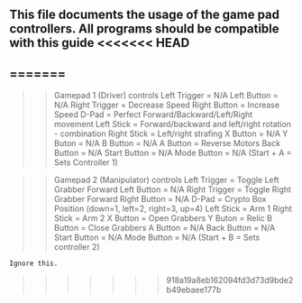 This file documents the usage of the game pad controllers.
All programs should be compatible with this guide
<<<<<<< HEAD
---------------------------------------------------------
=======
---------------------------------------------------------

>> Gamepad 1 (Driver) controls
    Left Trigger = N/A
    Left Button = N/A
    Right Trigger = Decrease Speed
    Right Button = Increase Speed
    D-Pad = Perfect Forward/Backward/Left/Right movement
    Left Stick = Forward/backward and left/right rotation - combination
    Right Stick = Left/right strafing
    X Button = N/A
    Y Buton = N/A
    B Button = N/A
    A Button = Reverse Motors
    Back Button = N/A
    Start Button = N/A
    Mode Button = N/A
    (Start + A = Sets Controller 1)

 >> Gamepad 2 (Manipulator) controls
    Left Trigger = Toggle Left Grabber Forward
    Left Button = N/A
    Right Trigger = Toggle Right Grabber Forward
    Right Button = N/A
    D-Pad = Crypto Box Position (down=1, left=2, right=3, up=4)
    Left Stick = Arm 1
    Right Stick = Arm 2
    X Button = Open Grabbers
    Y Buton = Relic
    B Button = Close Grabbers
    A Button = N/A
    Back Button = N/A
    Start Button = N/A
    Mode Button = N/A
    (Start + B = Sets controller 2)

    Ignore this.
>>>>>>> 918a19a8eb162094fd3d73d9bde2b49ebaee177b
